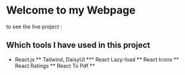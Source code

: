 # Welcome to my Webpage

to see the live project : 

## Which tools I have used in this project
  *  React.js
  ** Tailwind, DaisyUI
  *** React Lazy-load
  ** React Icons
  ** React Ratings
  ** React To Pdf
  ** 



